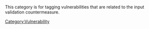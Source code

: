 This category is for tagging vulnerabilities that are related to the
input validation countermeasure.

[Category:Vulnerability](Category:Vulnerability "wikilink")